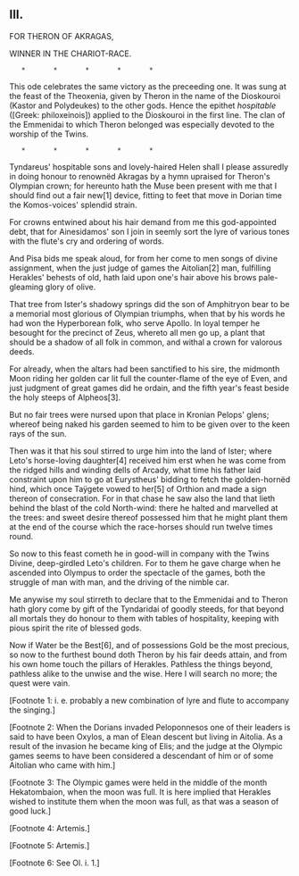 ## III.

FOR THERON OF AKRAGAS,

WINNER IN THE CHARIOT-RACE.

       *       *       *       *       *

This ode celebrates the same victory as the preceeding one. It was
sung at the feast of the Theoxenia, given by Theron in the name of
the Dioskouroi (Kastor and Polydeukes) to the other gods. Hence the
epithet _hospitable_ ([Greek: philoxeinois]) applied to the Dioskouroi
in the first line. The clan of the Emmenidai to which Theron belonged
was especially devoted to the worship of the Twins.

       *       *       *       *       *

Tyndareus' hospitable sons and lovely-haired Helen shall I please
assuredly in doing honour to renownëd Akragas by a hymn upraised for
Theron's Olympian crown; for hereunto hath the Muse been present with
me that I should find out a fair new[1] device, fitting to feet that
move in Dorian time the Komos-voices' splendid strain.

For crowns entwined about his hair demand from me this god-appointed
debt, that for Ainesidamos' son I join in seemly sort the lyre of
various tones with the flute's cry and ordering of words.

And Pisa bids me speak aloud, for from her come to men songs of
divine assignment, when the just judge of games the Aitolian[2] man,
fulfilling Herakles' behests of old, hath laid upon one's hair above
his brows pale-gleaming glory of olive.

That tree from Ister's shadowy springs did the son of Amphitryon bear
to be a memorial most glorious of Olympian triumphs, when that by his
words he had won the Hyperborean folk, who serve Apollo. In loyal
temper he besought for the precinct of Zeus, whereto all men go up,
a plant that should be a shadow of all folk in common, and withal a
crown for valorous deeds.

For already, when the altars had been sanctified to his sire, the
midmonth Moon riding her golden car lit full the counter-flame of the
eye of Even, and just judgment of great games did he ordain, and the
fifth year's feast beside the holy steeps of Alpheos[3].

But no fair trees were nursed upon that place in Kronian Pelops'
glens; whereof being naked his garden seemed to him to be given over
to the keen rays of the sun.

Then was it that his soul stirred to urge him into the land of Ister;
where Leto's horse-loving daughter[4] received him erst when he was
come from the ridged hills and winding dells of Arcady, what time his
father laid constraint upon him to go at Eurystheus' bidding to fetch
the golden-hornëd hind, which once Taÿgete vowed to her[5] of Orthion
and made a sign thereon of consecration. For in that chase he saw also
the land that lieth behind the blast of the cold North-wind: there he
halted and marvelled at the trees: and sweet desire thereof possessed
him that he might plant them at the end of the course which the
race-horses should run twelve times round.

So now to this feast cometh he in good-will in company with the Twins
Divine, deep-girdled Leto's children. For to them he gave charge when
he ascended into Olympus to order the spectacle of the games, both the
struggle of man with man, and the driving of the nimble car.

Me anywise my soul stirreth to declare that to the Emmenidai and to
Theron hath glory come by gift of the Tyndaridai of goodly steeds,
for that beyond all mortals they do honour to them with tables of
hospitality, keeping with pious spirit the rite of blessed gods.

Now if Water be the Best[6], and of possessions Gold be the most
precious, so now to the furthest bound doth Theron by his fair deeds
attain, and from his own home touch the pillars of Herakles. Pathless
the things beyond, pathless alike to the unwise and the wise. Here I
will search no more; the quest were vain.


[Footnote 1: i. e. probably a new combination of lyre and flute to
accompany the singing.]

[Footnote 2: When the Dorians invaded Peloponnesos one of their
leaders is said to have been Oxylos, a man of Elean descent but living
in Aitolia. As a result of the invasion he became king of Elis;
and the judge at the Olympic games seems to have been considered a
descendant of him or of some Aitolian who came with him.]

[Footnote 3: The Olympic games were held in the middle of the month
Hekatombaion, when the moon was full. It is here implied that Herakles
wished to institute them when the moon was full, as that was a season
of good luck.]

[Footnote 4: Artemis.]

[Footnote 5: Artemis.]

[Footnote 6: See Ol. i. 1.]



